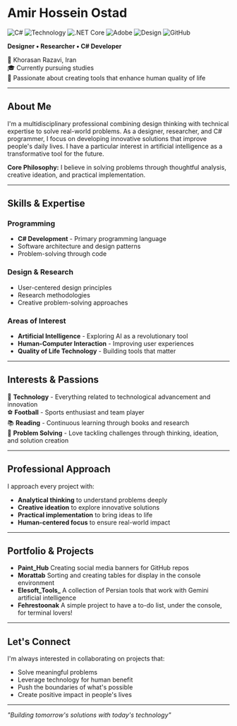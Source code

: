 # Amir Hossein Ostad

![C#](https://img.shields.io/badge/C%23-239120?style=for-the-badge&logo=c-sharp&logoColor=white)
![Technology](https://img.shields.io/badge/Technology-4B0082?style=for-the-badge&logo=dependabot&logoColor=white)
![.NET Core](https://img.shields.io/badge/.NET_Core-512BD4?style=for-the-badge&logo=dotnet&logoColor=white)
![Adobe](https://img.shields.io/badge/Adobe-FF0000?style=for-the-badge&logo=adobe&logoColor=white)
![Design](https://img.shields.io/badge/Design-FF69B4?style=for-the-badge&logo=adobecreativecloud&logoColor=white)
![GitHub](https://img.shields.io/badge/GitHub-181717?style=for-the-badge&logo=github&logoColor=white)

**Designer • Researcher • C# Developer**

📍 Khorasan Razavi, Iran  
🎓 Currently pursuing studies  
💼 Passionate about creating tools that enhance human quality of life

---

## About Me

I'm a multidisciplinary professional combining design thinking with technical expertise to solve real-world problems. As a designer, researcher, and C# programmer, I focus on developing innovative solutions that improve people's daily lives. I have a particular interest in artificial intelligence as a transformative tool for the future.

**Core Philosophy:** I believe in solving problems through thoughtful analysis, creative ideation, and practical implementation.

---

## Skills & Expertise

### Programming
- **C# Development** - Primary programming language
- Software architecture and design patterns
- Problem-solving through code

### Design & Research
- User-centered design principles
- Research methodologies
- Creative problem-solving approaches

### Areas of Interest
- **Artificial Intelligence** - Exploring AI as a revolutionary tool
- **Human-Computer Interaction** - Improving user experiences
- **Quality of Life Technology** - Building tools that matter

---

## Interests & Passions

🚀 **Technology** - Everything related to technological advancement and innovation  
⚽ **Football** - Sports enthusiast and team player  
📚 **Reading** - Continuous learning through books and research  
🧠 **Problem Solving** - Love tackling challenges through thinking, ideation, and solution creation

---

## Professional Approach

I approach every project with:
- **Analytical thinking** to understand problems deeply
- **Creative ideation** to explore innovative solutions  
- **Practical implementation** to bring ideas to life
- **Human-centered focus** to ensure real-world impact

---

## Portfolio & Projects

- **Paint_Hub** Creating social media banners for GitHub repos
- **Morattab** Sorting and creating tables for display in the console environment
- **Elesoft_Tools_** A collection of Persian tools that work with Gemini artificial intelligence
- **Fehrestoonak** A simple project to have a to-do list, under the console, for terminal lovers!

---

## Let's Connect

I'm always interested in collaborating on projects that:
- Solve meaningful problems
- Leverage technology for human benefit
- Push the boundaries of what's possible
- Create positive impact in people's lives

---

*"Building tomorrow's solutions with today's technology"*

